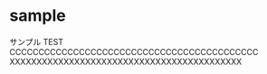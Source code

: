 # sample
サンプル
TEST
CCCCCCCCCCCCCCCCCCCCCCCCCCCCCCCCCCCCCCCCCCC
XXXXXXXXXXXXXXXXXXXXXXXXXXXXXXXXXXXXXXXXXXX

